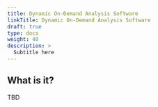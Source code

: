```yaml
---
title: Dynamic On-Demand Analysis Software
linkTitle: Dynamic On-Demand Analysis Software
draft: true
type: docs
weight: 40
description: >
  Subtitle here
---
```


## What is it?

TBD
